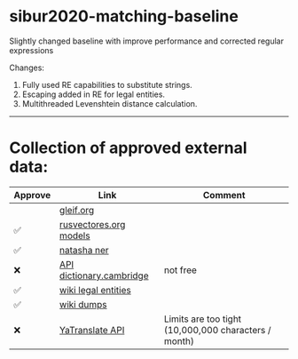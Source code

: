 # sibur2020-matching-baseline
Slightly changed baseline with improve performance and corrected regular expressions

Changes:
1. Fully used RE capabilities to substitute strings.
2. Escaping added in RE for legal entities.
3. Multithreaded Levenshtein distance calculation.

---------------

# Collection of approved external data:

| Approve | Link    | Comment |
|---------|---------|---------|
| | [gleif.org](https://www.gleif.org/en/about-lei/code-lists/iso-20275-entity-legal-forms-code-list "https://www.gleif.org/en/about-lei/code-lists/iso-20275-entity-legal-forms-code-list") | |
| ✅ | [rusvectores.org models](https://rusvectores.org/ru/models/ "https://rusvectores.org/ru/models/") | |
| ✅ | [natasha ner](http://natasha.github.io/ner "http://natasha.github.io/ner") | | 
| ❌ | [API dictionary.cambridge](https://dictionary.cambridge.org/ru/%D0%BF%D1%80%D0%BE%D1%81%D0%BC%D0%B0%D1%82%D1%80%D0%B8%D0%B2%D0%B0%D1%82%D1%8C/english/a/ "https://dictionary.cambridge.org/ru/%D0%BF%D1%80%D0%BE%D1%81%D0%BC%D0%B0%D1%82%D1%80%D0%B8%D0%B2%D0%B0%D1%82%D1%8C/english/a/") | not free |
| ✅ | [wiki legal entities](https://en.wikipedia.org/wiki/List_of_legal_entity_types_by_country "https://en.wikipedia.org/wiki/List_of_legal_entity_types_by_country") | |
| ✅ | [wiki dumps](https://dumps.wikimedia.org/ "https://dumps.wikimedia.org/") | | 
| ❌ | [YaTranslate API](https://translate.yandex.com "https://translate.yandex.com") | Limits are too tight (10,000,000 characters / month) |
